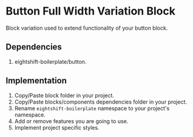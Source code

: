 # Button Full Width Variation Block

Block variation used to extend functionality of your button block.

## Dependencies

1. eightshift-boilerplate/button.

## Implementation

1. Copy/Paste block folder in your project.
2. Copy/Paste blocks/components dependencies folder in your project.
3. Rename `eightshift-boilerplate` namespace to your project's namespace.
4. Add or remove features you are going to use.
5. Implement project specific styles.
